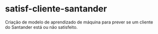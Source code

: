 # satisf-cliente-santander
Criação de modelo de aprendizado de máquina para prever se um cliente do Santander está ou não satisfeito.
